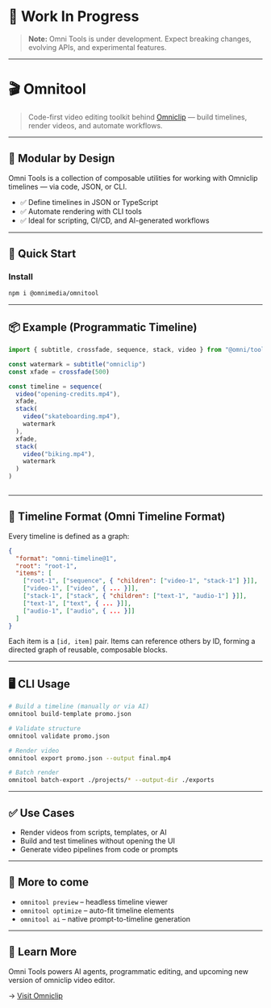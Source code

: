 
# 🚧 Work In Progress

> **Note:** Omni Tools is under development. Expect breaking changes, evolving APIs, and experimental features.

---

# 🎬 Omnitool

> Code-first video editing toolkit behind [Omniclip](https://omniclip.app) — build timelines, render videos, and automate workflows.

---

## 🧱 Modular by Design

Omni Tools is a collection of composable utilities for working with Omniclip timelines — via code, JSON, or CLI.

- ✅ Define timelines in JSON or TypeScript
- ✅ Automate rendering with CLI tools
- ✅ Ideal for scripting, CI/CD, and AI-generated workflows

---

## 🚀 Quick Start

### Install

```bash
npm i @omnimedia/omnitool
```

---

## 📦 Example (Programmatic Timeline)

```ts
import { subtitle, crossfade, sequence, stack, video } from "@omni/tools"

const watermark = subtitle("omniclip")
const xfade = crossfade(500)

const timeline = sequence(
  video("opening-credits.mp4"),
  xfade,
  stack(
    video("skateboarding.mp4"),
    watermark
  ),
  xfade,
  stack(
    video("biking.mp4"),
    watermark
  )
)
	
```

---

## 🧩 Timeline Format (Omni Timeline Format)

Every timeline is defined as a graph:

```json
{
  "format": "omni-timeline@1",
  "root": "root-1",
  "items": [
    ["root-1", ["sequence", { "children": ["video-1", "stack-1"] }]],
    ["video-1", ["video", { ... }]],
    ["stack-1", ["stack", { "children": ["text-1", "audio-1"] }]],
    ["text-1", ["text", { ... }]],
    ["audio-1", ["audio", { ... }]]
  ]
}
```

Each item is a `[id, item]` pair. Items can reference others by ID, forming a directed graph of reusable, composable blocks.

---

## 🖥 CLI Usage

```bash
# Build a timeline (manually or via AI)
omnitool build-template promo.json

# Validate structure
omnitool validate promo.json

# Render video
omnitool export promo.json --output final.mp4

# Batch render
omnitool batch-export ./projects/* --output-dir ./exports
```

---

## ✅ Use Cases

- Render videos from scripts, templates, or AI
- Build and test timelines without opening the UI
- Generate video pipelines from code or prompts

---

## 📘 More to come

- `omnitool preview` – headless timeline viewer
- `omnitool optimize` – auto-fit timeline elements
- `omnitool ai` – native prompt-to-timeline generation

---

## 🧠 Learn More

Omni Tools powers AI agents, programmatic editing, and upcoming new version of omniclip video editor.

→ [Visit Omniclip](https://omniclip.app)
